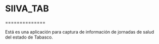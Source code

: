 # SIIVA_TAB
==============

Está es una aplicación para captura de información de jornadas de salud del estado de Tabasco.